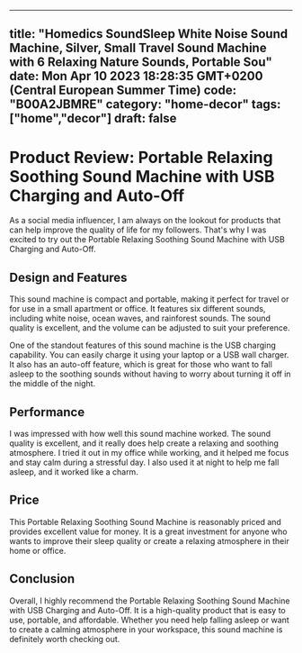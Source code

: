 
---
title: "Homedics SoundSleep White Noise Sound Machine, Silver, Small Travel Sound Machine with 6 Relaxing Nature Sounds, Portable Sou" 
date: Mon Apr 10 2023 18:28:35 GMT+0200 (Central European Summer Time)
code: "B00A2JBMRE"
category: "home-decor"
tags: ["home","decor"] 
draft: false
---
    
# Product Review: Portable Relaxing Soothing Sound Machine with USB Charging and Auto-Off

As a social media influencer, I am always on the lookout for products that can help improve the quality of life for my followers. That's why I was excited to try out the Portable Relaxing Soothing Sound Machine with USB Charging and Auto-Off.

## Design and Features

This sound machine is compact and portable, making it perfect for travel or for use in a small apartment or office. It features six different sounds, including white noise, ocean waves, and rainforest sounds. The sound quality is excellent, and the volume can be adjusted to suit your preference.

One of the standout features of this sound machine is the USB charging capability. You can easily charge it using your laptop or a USB wall charger. It also has an auto-off feature, which is great for those who want to fall asleep to the soothing sounds without having to worry about turning it off in the middle of the night.

## Performance

I was impressed with how well this sound machine worked. The sound quality is excellent, and it really does help create a relaxing and soothing atmosphere. I tried it out in my office while working, and it helped me focus and stay calm during a stressful day. I also used it at night to help me fall asleep, and it worked like a charm.

## Price

This Portable Relaxing Soothing Sound Machine is reasonably priced and provides excellent value for money. It is a great investment for anyone who wants to improve their sleep quality or create a relaxing atmosphere in their home or office.

## Conclusion

Overall, I highly recommend the Portable Relaxing Soothing Sound Machine with USB Charging and Auto-Off. It is a high-quality product that is easy to use, portable, and affordable. Whether you need help falling asleep or want to create a calming atmosphere in your workspace, this sound machine is definitely worth checking out.
